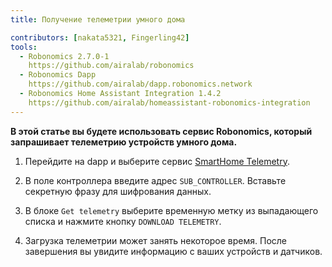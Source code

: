 ```yaml
---
title: Получение телеметрии умного дома

contributors: [nakata5321, Fingerling42]
tools:   
  - Robonomics 2.7.0-1
    https://github.com/airalab/robonomics
  - Robonomics Dapp 
    https://github.com/airalab/dapp.robonomics.network
  - Robonomics Home Assistant Integration 1.4.2
    https://github.com/airalab/homeassistant-robonomics-integration
---
```


**В этой статье вы будете использовать сервис Robonomics, который запрашивает телеметрию устройств умного дома.**

<robo-wiki-video autoplay loop controls :videos="[{src: 'Qmao9RoWcKo2qs4PAGtm5gqHzyAHJcpDqNLgciU35FJeVm', type:'mp4'}]" />

1. Перейдите на dapp и выберите сервис [SmartHome Telemetry](https://dapp.robonomics.network/#/smarthome-telemetry).

2. В поле контроллера введите адрес `SUB_CONTROLLER`. Вставьте секретную фразу для шифрования данных.

3. В блоке `Get telemetry` выберите временную метку из выпадающего списка и нажмите кнопку `DOWNLOAD TELEMETRY`.

4. Загрузка телеметрии может занять некоторое время. После завершения вы увидите информацию с ваших устройств и датчиков.


<!---
## Lançamento devices

Go back and  choose service ["SmartHome Telemetry"](https://dapp.robonomics.network/#/services). You will forward to DApp website. In first login give permission to website to use polkadot{.js} extension. You will see next:

<robo-wiki-picture src="home-assistant/telemetry-start.jpg" />

Find address of your `user` account and press blue button:

<robo-wiki-picture src="home-assistant/datalog-start.jpg" />

And you will see popup "Запуск" window:

<robo-wiki-picture src="home-assistant/launch-window.jpg" />

Запуск command calls HomeAssistant service, first two fields are **service name** - "Platform" and **service function** - "Name". Let's find them.

For this go to your Home Assistant interface in browser -> `Developer tools` -> `SERVICES` and turn on `YAML mode`.

<robo-wiki-picture src="home-assistant/ha-services.jpg" />

Find a service you need using a search field or choose from a drop-down list there.

<robo-wiki-picture src="home-assistant/ha-light.jpg" />

Let's find a `light` service. You will see available functions(`turn_on`, `turn_off`, `toggle`). Choose `turn_on` function.

<robo-wiki-picture src="home-assistant/ha-light-on.jpg" />

On the picture you see **service name** - `light` and **service function** - `turn_on`. Write these statements to popup window of DApp.

<robo-wiki-picture src="home-assistant/light-window.jpg" />

Next you need to find the sensor ID. For this go to `Overview` on the HA page. Find sensor, which you want to turn on(in this example it is the light) and press on it. 

<robo-wiki-picture src="home-assistant/light-name.jpg" />

You will see a popup window and with a "settings" button on it the top-right corner. Press on it. The popup window will change. In the new window you will find required `entity_id`:

<robo-wiki-picture src="home-assistant/entity-ha.jpg" />

Copy it and paste to field in our dapp:

<robo-wiki-picture src="home-assistant/dapp-entity.jpg" />

Finally, press `SEND` button and sign transaction with your password. Wait until transaction is in block and check your light. It should be turned on (sometimes it takes a bit more time).

Congratulations, You have fully installed and set up Your Home Assistant with Robonomics!
-->
